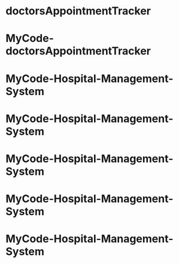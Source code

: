 # doctorsAppointmentTracker
# MyCode-doctorsAppointmentTracker
# MyCode-Hospital-Management-System
# MyCode-Hospital-Management-System
# MyCode-Hospital-Management-System
# MyCode-Hospital-Management-System
# MyCode-Hospital-Management-System

